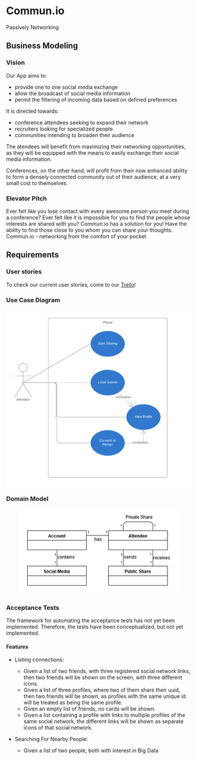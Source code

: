 # Commun.io
Passively Networking

## Business Modeling
### Vision
Our App aims to:

- provide one to one social media exchange
- allow the broadcast of social media information
- permit the filtering of incoming data based on defined preferences

It is directed towards:
    
- conference attendees seeking to expand their network
- recruiters looking for specialized people
- communities intending to broaden their audience
  
The atendees will benefit from maximizing their networking opportunities, as they will be equipped with the means to easily exchange their social media information.

Conferences, on the other hand, will profit from their now enhanced ability to form a densely connected community out of their audience, at a very small cost to themselves.

### Elevator Pitch
Ever felt like you lose contact with every awesome person you meet during a conference? Ever felt like
it is impossible for you to find the people whose interests are shared with you? Commun.io has a solution for you! Have the ability to find those close to you whom you can share your thoughts.
Commun.io - networking from the comfort of your pocket


## Requirements
### User stories
To check our current user stories, come to our [Trello](https://trello.com/b/Og2YbLLu/communio)!

### Use Case Diagram
<div align="center">
  <img width="865" src="assets/use-case.png">
</div>

### Domain Model
<div align="center">
  <img width="438" src="assets/domain-model.png">
</div>

### Acceptance Tests
The framework for automating the acceptance tests has not yet been implemented.
Therefore, the tests have been conceptualized, but not yet implemented.

#### Features
- Listing connections:
  - Given a list of two friends, with three registered social network links, then two friends will be shown on the screen, with three different icons.
  - Given a list of three profiles, where two of them share their uuid, then two friends will be shown, as profiles with the same unique id will be treated as being the same profile.
  - Given an empty list of friends, no cards will be shown.
  - Given a list containing a profile with links to multiple profiles of the same social network, the different links will be shown as separate icons of that social network.

- Searching For Nearby People:
  - Given a list of two people, both with interest in Big Data 